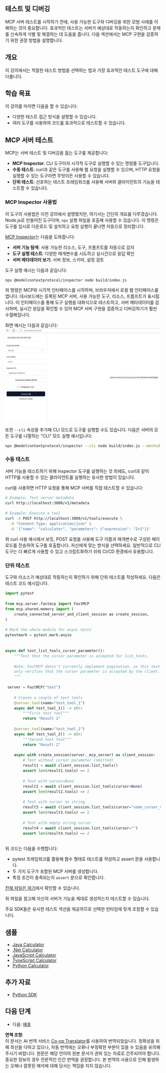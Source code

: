 <!--
CO_OP_TRANSLATOR_METADATA:
{
  "original_hash": "4e34e34e84f013e73c7eaa6d09884756",
  "translation_date": "2025-07-04T16:21:33+00:00",
  "source_file": "03-GettingStarted/08-testing/README.md",
  "language_code": "ko"
}
-->
## 테스트 및 디버깅

MCP 서버 테스트를 시작하기 전에, 사용 가능한 도구와 디버깅을 위한 모범 사례를 이해하는 것이 중요합니다. 효과적인 테스트는 서버가 예상대로 작동하는지 확인하고 문제를 신속하게 식별 및 해결하는 데 도움을 줍니다. 다음 섹션에서는 MCP 구현을 검증하기 위한 권장 방법을 설명합니다.

## 개요

이 강의에서는 적절한 테스트 방법을 선택하는 법과 가장 효과적인 테스트 도구에 대해 다룹니다.

## 학습 목표

이 강의를 마치면 다음을 할 수 있습니다:

- 다양한 테스트 접근 방식을 설명할 수 있습니다.
- 여러 도구를 사용하여 코드를 효과적으로 테스트할 수 있습니다.

## MCP 서버 테스트

MCP는 서버 테스트 및 디버깅을 돕는 도구를 제공합니다:

- **MCP Inspector**: CLI 도구이자 시각적 도구로 실행할 수 있는 명령줄 도구입니다.
- **수동 테스트**: curl과 같은 도구를 사용해 웹 요청을 실행할 수 있으며, HTTP 요청을 실행할 수 있는 도구라면 무엇이든 사용할 수 있습니다.
- **단위 테스트**: 선호하는 테스트 프레임워크를 사용해 서버와 클라이언트의 기능을 테스트할 수 있습니다.

### MCP Inspector 사용법

이 도구의 사용법은 이전 강의에서 설명했지만, 여기서는 간단히 개요를 다루겠습니다. Node.js로 만들어진 도구이며, `npx` 실행 파일을 호출해 사용할 수 있습니다. 이 명령은 도구를 임시로 다운로드 및 설치하고 요청 실행이 끝나면 자동으로 정리합니다.

[MCP Inspector](https://github.com/modelcontextprotocol/inspector)는 다음을 도와줍니다:

- **서버 기능 탐색**: 사용 가능한 리소스, 도구, 프롬프트를 자동으로 감지
- **도구 실행 테스트**: 다양한 매개변수를 시도하고 실시간으로 응답 확인
- **서버 메타데이터 보기**: 서버 정보, 스키마, 설정 검토

도구 실행 예시는 다음과 같습니다:

```bash
npx @modelcontextprotocol/inspector node build/index.js
```

위 명령은 MCP와 시각적 인터페이스를 시작하며, 브라우저에서 로컬 웹 인터페이스를 엽니다. 대시보드에는 등록된 MCP 서버, 사용 가능한 도구, 리소스, 프롬프트가 표시됩니다. 이 인터페이스를 통해 도구 실행을 대화식으로 테스트하고, 서버 메타데이터를 검사하며, 실시간 응답을 확인할 수 있어 MCP 서버 구현을 검증하고 디버깅하기가 훨씬 수월해집니다.

화면 예시는 다음과 같습니다: ![Inspector](../../../../translated_images/connect.141db0b2bd05f096fb1dd91273771fd8b2469d6507656c3b0c9df4b3c5473929.ko.png)

또한 `--cli` 속성을 추가해 CLI 모드로 도구를 실행할 수도 있습니다. 다음은 서버의 모든 도구를 나열하는 "CLI" 모드 실행 예시입니다:

```sh
npx @modelcontextprotocol/inspector --cli node build/index.js --method tools/list
```

### 수동 테스트

서버 기능을 테스트하기 위해 Inspector 도구를 실행하는 것 외에도, curl과 같이 HTTP를 사용할 수 있는 클라이언트를 실행하는 유사한 방법이 있습니다.

curl을 사용하면 HTTP 요청을 통해 MCP 서버를 직접 테스트할 수 있습니다:

```bash
# Example: Test server metadata
curl http://localhost:3000/v1/metadata

# Example: Execute a tool
curl -X POST http://localhost:3000/v1/tools/execute \
  -H "Content-Type: application/json" \
  -d '{"name": "calculator", "parameters": {"expression": "2+2"}}'
```

위 curl 사용 예시에서 보듯, POST 요청을 사용해 도구 이름과 매개변수로 구성된 페이로드를 전송하여 도구를 호출합니다. 자신에게 맞는 방식을 선택하세요. 일반적으로 CLI 도구는 더 빠르게 사용할 수 있고 스크립트화하기 쉬워 CI/CD 환경에서 유용합니다.

### 단위 테스트

도구와 리소스가 예상대로 작동하는지 확인하기 위해 단위 테스트를 작성하세요. 다음은 테스트 코드 예시입니다.

```python
import pytest

from mcp.server.fastmcp import FastMCP
from mcp.shared.memory import (
    create_connected_server_and_client_session as create_session,
)

# Mark the whole module for async tests
pytestmark = pytest.mark.anyio


async def test_list_tools_cursor_parameter():
    """Test that the cursor parameter is accepted for list_tools.

    Note: FastMCP doesn't currently implement pagination, so this test
    only verifies that the cursor parameter is accepted by the client.
    """

 server = FastMCP("test")

    # Create a couple of test tools
    @server.tool(name="test_tool_1")
    async def test_tool_1() -> str:
        """First test tool"""
        return "Result 1"

    @server.tool(name="test_tool_2")
    async def test_tool_2() -> str:
        """Second test tool"""
        return "Result 2"

    async with create_session(server._mcp_server) as client_session:
        # Test without cursor parameter (omitted)
        result1 = await client_session.list_tools()
        assert len(result1.tools) == 2

        # Test with cursor=None
        result2 = await client_session.list_tools(cursor=None)
        assert len(result2.tools) == 2

        # Test with cursor as string
        result3 = await client_session.list_tools(cursor="some_cursor_value")
        assert len(result3.tools) == 2

        # Test with empty string cursor
        result4 = await client_session.list_tools(cursor="")
        assert len(result4.tools) == 2
    
```

위 코드는 다음을 수행합니다:

- pytest 프레임워크를 활용해 함수 형태로 테스트를 작성하고 assert 문을 사용합니다.
- 두 가지 도구가 포함된 MCP 서버를 생성합니다.
- 특정 조건이 충족되는지 `assert` 문으로 확인합니다.

[전체 파일은 여기](https://github.com/modelcontextprotocol/python-sdk/blob/main/tests/client/test_list_methods_cursor.py)에서 확인할 수 있습니다.

위 파일을 참고해 자신의 서버가 기능을 제대로 생성하는지 테스트할 수 있습니다.

주요 SDK들은 유사한 테스트 섹션을 제공하므로 선택한 런타임에 맞게 조정할 수 있습니다.

## 샘플

- [Java Calculator](../samples/java/calculator/README.md)
- [.Net Calculator](../../../../03-GettingStarted/samples/csharp)
- [JavaScript Calculator](../samples/javascript/README.md)
- [TypeScript Calculator](../samples/typescript/README.md)
- [Python Calculator](../../../../03-GettingStarted/samples/python)

## 추가 자료

- [Python SDK](https://github.com/modelcontextprotocol/python-sdk)

## 다음 단계

- 다음: [배포](../09-deployment/README.md)

**면책 조항**:  
이 문서는 AI 번역 서비스 [Co-op Translator](https://github.com/Azure/co-op-translator)를 사용하여 번역되었습니다. 정확성을 위해 최선을 다하고 있으나, 자동 번역에는 오류나 부정확한 부분이 있을 수 있음을 유의해 주시기 바랍니다. 원문은 해당 언어의 원본 문서가 권위 있는 자료로 간주되어야 합니다. 중요한 정보의 경우 전문적인 인간 번역을 권장합니다. 본 번역의 사용으로 인해 발생하는 오해나 잘못된 해석에 대해 당사는 책임을 지지 않습니다.